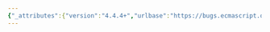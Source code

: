 ```yaml
---
{"_attributes":{"version":"4.4.4+","urlbase":"https://bugs.ecmascript.org/","maintainer":"dherman@mozilla.com"},"bug":{"bug_id":992,"creation_ts":"2012-11-23 14:56:00 -0800","short_desc":"9.3.3 CreateOwnDataProperty (O, P, V) Typos","delta_ts":"2012-12-21 18:08:51 -0800","product":"Draft for 6th Edition","component":"editorial issue","version":"Rev 12: November 22, 2012 Draft","rep_platform":"All","op_sys":"All","bug_status":"RESOLVED","resolution":"FIXED","priority":"Normal","bug_severity":"enhancement","everconfirmed":true,"reporter":{"uid":"waldron.rick","name":"Rick Waldron"},"assigned_to":{"uid":"allen","name":"Allen Wirfs-Brock"},"cc":"waldron.rick","long_desc":[{"commentid":2716,"comment_count":0,"who":{"uid":"waldron.rick","name":"Rick Waldron"},"bug_when":"2012-11-23 14:56:34 -0800","thetext":"In the description: \n\"This abstract operation performs, the following steps:\" => \n\"This abstract operation performs the following steps:\"\n\nIn Step 1 & 3:\n\"Asset\" => \"Assert\""},{"commentid":2735,"comment_count":1,"who":{"uid":"allen","name":"Allen Wirfs-Brock"},"bug_when":"2012-11-23 15:40:47 -0800","thetext":"fixed in rev13 editor's draft."}]}}
---
```

